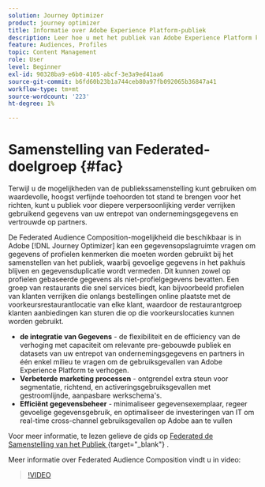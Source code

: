 ```yaml
---
solution: Journey Optimizer
product: journey optimizer
title: Informatie over Adobe Experience Platform-publiek
description: Leer hoe u met het publiek van Adobe Experience Platform kunt werken
feature: Audiences, Profiles
topic: Content Management
role: User
level: Beginner
exl-id: 90328ba9-e6b0-4105-abcf-3e3a9ed41aa6
source-git-commit: b6fd60b23b1a744ceb80a97fb092065b36847a41
workflow-type: tm+mt
source-wordcount: '223'
ht-degree: 1%

---
```


# Samenstelling van Federated-doelgroep {#fac}

Terwijl u de mogelijkheden van de publiekssamenstelling kunt gebruiken om waardevolle, hoogst verfijnde toehoorden tot stand te brengen voor het richten, kunt u publiek voor diepere verpersoonlijking verder verrijken gebruikend gegevens van uw entrepot van ondernemingsgegevens en vertrouwde op partners.

De Federated Audience Composition-mogelijkheid die beschikbaar is in Adobe [!DNL Journey Optimizer] kan een gegevensopslagruimte vragen om gegevens of profielen
kenmerken die moeten worden gebruikt bij het samenstellen van het publiek, waarbij gevoelige gegevens in het pakhuis blijven en gegevensduplicatie wordt vermeden. Dit kunnen zowel op profielen gebaseerde gegevens als niet-profielgegevens bevatten. Een groep van restaurants die snel services biedt, kan bijvoorbeeld profielen van klanten verrijken
die onlangs bestellingen online plaatste met de voorkeursrestaurantlocatie van elke klant, waardoor de restaurantgroep klanten aanbiedingen kan sturen die op die voorkeurslocaties kunnen worden gebruikt.

* **de integratie van Gegevens** - de flexibiliteit en de efficiency van de verhoging met capaciteit om relevante pre-gebouwde publiek en datasets van uw entrepot van ondernemingsgegevens en partners in één enkel milieu te vragen om de gebruiksgevallen van Adobe Experience Platform te verhogen.
* **Verbeterde marketing processen** - ontgrendel extra steun voor segmentatie, richtend, en activeringsgebruiksgevallen met gestroomlijnde, aanpasbare werkschema&#39;s.
* **Efficiënt gegevensbeheer** - minimaliseer gegevensexemplaar, regeer gevoelige
gegevensgebruik, en optimaliseer de investeringen van IT om real-time cross-channel gebruiksgevallen op Adobe aan te vullen

Voor meer informatie, te lezen gelieve de gids op [&#x200B; Federated de Samenstelling van het Publiek &#x200B;](https://experienceleague.adobe.com/nl/docs/federated-audience-composition/using/home){target="_blank"} .

Meer informatie over Federated Audience Composition vindt u in video:

>[!VIDEO](https://video.tv.adobe.com/v/3450888?captions=dut&quality=12)
